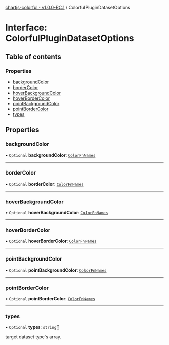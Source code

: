 [chartjs-colorful - v1.0.0-RC.1](../README.md) / ColorfulPluginDatasetOptions

# Interface: ColorfulPluginDatasetOptions

## Table of contents

### Properties

- [backgroundColor](ColorfulPluginDatasetOptions.md#backgroundcolor)
- [borderColor](ColorfulPluginDatasetOptions.md#bordercolor)
- [hoverBackgroundColor](ColorfulPluginDatasetOptions.md#hoverbackgroundcolor)
- [hoverBorderColor](ColorfulPluginDatasetOptions.md#hoverbordercolor)
- [pointBackgroundColor](ColorfulPluginDatasetOptions.md#pointbackgroundcolor)
- [pointBorderColor](ColorfulPluginDatasetOptions.md#pointbordercolor)
- [types](ColorfulPluginDatasetOptions.md#types)

## Properties

### backgroundColor

• `Optional` **backgroundColor**: [`ColorFnNames`](../README.md#colorfnnames)

___

### borderColor

• `Optional` **borderColor**: [`ColorFnNames`](../README.md#colorfnnames)

___

### hoverBackgroundColor

• `Optional` **hoverBackgroundColor**: [`ColorFnNames`](../README.md#colorfnnames)

___

### hoverBorderColor

• `Optional` **hoverBorderColor**: [`ColorFnNames`](../README.md#colorfnnames)

___

### pointBackgroundColor

• `Optional` **pointBackgroundColor**: [`ColorFnNames`](../README.md#colorfnnames)

___

### pointBorderColor

• `Optional` **pointBorderColor**: [`ColorFnNames`](../README.md#colorfnnames)

___

### types

• `Optional` **types**: `string`[]

target dataset type's array.
